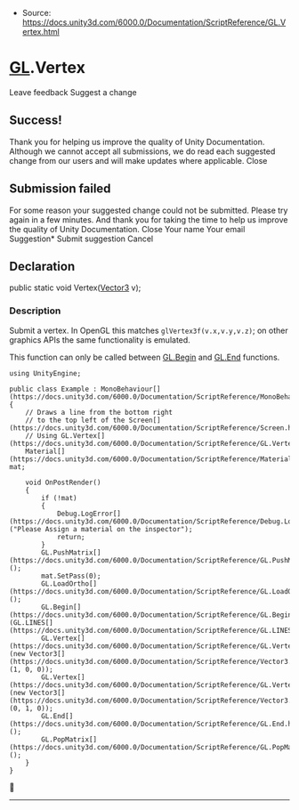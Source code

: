 * Source: https://docs.unity3d.com/6000.0/Documentation/ScriptReference/GL.Vertex.html

#  [GL](https://docs.unity3d.com/6000.0/Documentation/ScriptReference/GL.html).Vertex
Leave feedback
Suggest a change
## Success!
Thank you for helping us improve the quality of Unity Documentation. Although we cannot accept all submissions, we do read each suggested change from our users and will make updates where applicable.
Close
## Submission failed
For some reason your suggested change could not be submitted. Please <a>try again</a> in a few minutes. And thank you for taking the time to help us improve the quality of Unity Documentation.
Close
Your name Your email Suggestion* Submit suggestion
Cancel
## Declaration
public static void Vertex([Vector3](https://docs.unity3d.com/6000.0/Documentation/ScriptReference/Vector3.html) v); 
### Description
Submit a vertex.
In OpenGL this matches `glVertex3f(v.x,v.y,v.z)`; on other graphics APIs the same functionality is emulated.  
  
This function can only be called between [GL.Begin](https://docs.unity3d.com/6000.0/Documentation/ScriptReference/GL.Begin.html) and [GL.End](https://docs.unity3d.com/6000.0/Documentation/ScriptReference/GL.End.html) functions.
```
using UnityEngine;  
  
public class Example : MonoBehaviour[](https://docs.unity3d.com/6000.0/Documentation/ScriptReference/MonoBehaviour.html)
{
    // Draws a line from the bottom right
    // to the top left of the Screen[](https://docs.unity3d.com/6000.0/Documentation/ScriptReference/Screen.html)
    // Using GL.Vertex[](https://docs.unity3d.com/6000.0/Documentation/ScriptReference/GL.Vertex.html)
    Material[](https://docs.unity3d.com/6000.0/Documentation/ScriptReference/Material.html) mat;  
  
    void OnPostRender()
    {
        if (!mat)
        {
            Debug.LogError[](https://docs.unity3d.com/6000.0/Documentation/ScriptReference/Debug.LogError.html)("Please Assign a material on the inspector");
            return;
        }
        GL.PushMatrix[](https://docs.unity3d.com/6000.0/Documentation/ScriptReference/GL.PushMatrix.html)();
        mat.SetPass(0);
        GL.LoadOrtho[](https://docs.unity3d.com/6000.0/Documentation/ScriptReference/GL.LoadOrtho.html)();
        GL.Begin[](https://docs.unity3d.com/6000.0/Documentation/ScriptReference/GL.Begin.html)(GL.LINES[](https://docs.unity3d.com/6000.0/Documentation/ScriptReference/GL.LINES.html));
        GL.Vertex[](https://docs.unity3d.com/6000.0/Documentation/ScriptReference/GL.Vertex.html)(new Vector3[](https://docs.unity3d.com/6000.0/Documentation/ScriptReference/Vector3.html)(1, 0, 0));
        GL.Vertex[](https://docs.unity3d.com/6000.0/Documentation/ScriptReference/GL.Vertex.html)(new Vector3[](https://docs.unity3d.com/6000.0/Documentation/ScriptReference/Vector3.html)(0, 1, 0));
        GL.End[](https://docs.unity3d.com/6000.0/Documentation/ScriptReference/GL.End.html)();
        GL.PopMatrix[](https://docs.unity3d.com/6000.0/Documentation/ScriptReference/GL.PopMatrix.html)();
    }
}

```

* * *
